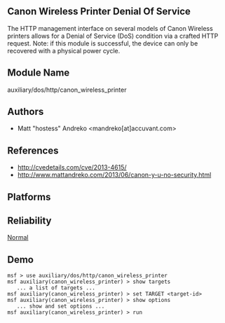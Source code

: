 ## Canon Wireless Printer Denial Of Service

The HTTP management interface on several models of Canon 
Wireless printers allows for a Denial of Service (DoS) 
condition via a crafted HTTP request. Note: if this module 
is successful, the device can only be recovered with a 
physical power cycle.


## Module Name
auxiliary/dos/http/canon_wireless_printer

## Authors
* Matt "hostess" Andreko <mandreko[at]accuvant.com>


## References
* http://cvedetails.com/cve/2013-4615/
* http://www.mattandreko.com/2013/06/canon-y-u-no-security.html




## Platforms


## Reliability
[Normal](https://github.com/rapid7/metasploit-framework/wiki/Exploit-Ranking)

## Demo

```
msf > use auxiliary/dos/http/canon_wireless_printer
msf auxiliary(canon_wireless_printer) > show targets
   ... a list of targets ...
msf auxiliary(canon_wireless_printer) > set TARGET <target-id>
msf auxiliary(canon_wireless_printer) > show options
   ... show and set options ...
msf auxiliary(canon_wireless_printer) > run
```
    
    